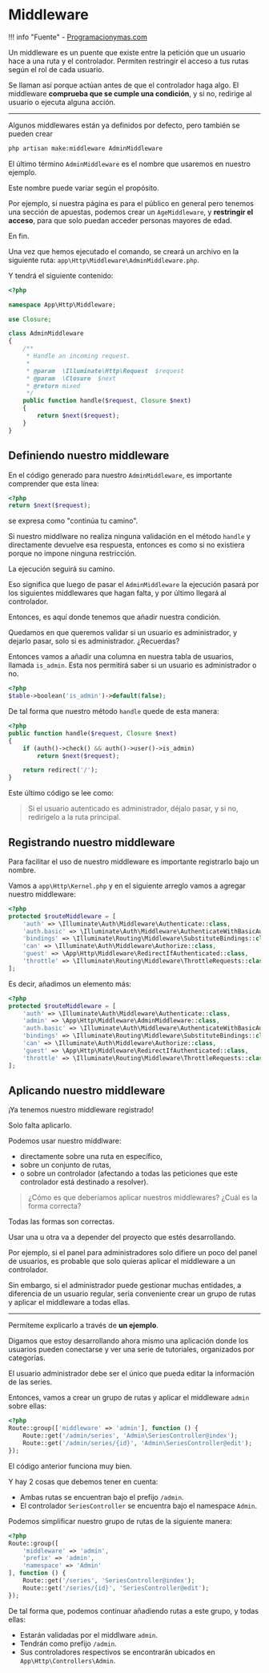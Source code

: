 # Middleware

!!! info "Fuente"
    - [Programacionymas.com](https://programacionymas.com/blog/restringir-acceso-solo-administradores-laravel-usando-middlewares)

Un middleware es un puente que existe entre la petición que un usuario hace a una ruta y el controlador. Permiten restringir el acceso a tus rutas según el rol de cada usuario.

Se llaman así porque actúan antes de que el controlador haga algo. El middleware **comprueba que se cumple una condición**, y si no, redirige al usuario o ejecuta alguna acción.

------

Algunos middlewares están ya definidos por defecto, pero también se pueden crear

```sh
php artisan make:middleware AdminMiddleware
```

El último término `AdminMiddleware` es el nombre que usaremos en nuestro ejemplo.

Este nombre puede variar según el propósito.

Por ejemplo, si nuestra página es para el público en general pero tenemos una sección de apuestas, podemos crear un `AgeMiddleware`, y **restringir el acceso**, para que solo puedan acceder personas mayores de edad.

En fin.

Una vez que hemos ejecutado el comando, se creará un archivo en la siguiente ruta: `app\Http\Middleware\AdminMiddleware.php`.

Y tendrá el siguiente contenido:

```php
<?php

namespace App\Http\Middleware;

use Closure;

class AdminMiddleware
{
    /**
     * Handle an incoming request.
     *
     * @param  \Illuminate\Http\Request  $request
     * @param  \Closure  $next
     * @return mixed
     */
    public function handle($request, Closure $next)
    {
        return $next($request);
    }
}
```

## Definiendo nuestro middleware

En el código generado para nuestro `AdminMiddleware`, es importante comprender que esta línea:

```php
<?php
return $next($request);
```

se expresa como "continúa tu camino".

Si nuestro middlware no realiza ninguna validación en el método `handle` y directamente devuelve esa respuesta, entonces es como si no existiera porque no impone ninguna restricción.

La ejecución seguirá su camino.

Eso significa que luego de pasar el `AdminMiddleware` la ejecución pasará por los siguientes middlewares que hagan falta, y por último llegará al controlador.

Entonces, es aquí donde tenemos que añadir nuestra condición.

Quedamos en que queremos validar si un usuario es administrador, y dejarlo pasar, solo si es administrador. ¿Recuerdas?

Entonces vamos a añadir una columna en nuestra tabla de usuarios, llamada `is_admin`. Esta nos permitirá saber si un usuario es administrador o no.

```php
<?php
$table->boolean('is_admin')->default(false);
```

De tal forma que nuestro método `handle` quede de esta manera:

```php
<?php
public function handle($request, Closure $next)
{
    if (auth()->check() && auth()->user()->is_admin)
        return $next($request);

    return redirect('/');
}
```

Este último código se lee como:

> Si el usuario autenticado es administrador, déjalo pasar, y si no, redirígelo a la ruta principal.

## Registrando nuestro middleware

Para facilitar el uso de nuestro middleware es importante registrarlo bajo un nombre.

Vamos a `app\Http\Kernel.php` y en el siguiente arreglo vamos a agregar nuestro middleware:

```php
<?php
protected $routeMiddleware = [
    'auth' => \Illuminate\Auth\Middleware\Authenticate::class,
    'auth.basic' => \Illuminate\Auth\Middleware\AuthenticateWithBasicAuth::class,
    'bindings' => \Illuminate\Routing\Middleware\SubstituteBindings::class,
    'can' => \Illuminate\Auth\Middleware\Authorize::class,
    'guest' => \App\Http\Middleware\RedirectIfAuthenticated::class,
    'throttle' => \Illuminate\Routing\Middleware\ThrottleRequests::class,
];
```

Es decir, añadimos un elemento más:

```php
<?php
protected $routeMiddleware = [
    'auth' => \Illuminate\Auth\Middleware\Authenticate::class,
    'admin' => \App\Http\Middleware\AdminMiddleware::class,
    'auth.basic' => \Illuminate\Auth\Middleware\AuthenticateWithBasicAuth::class,
    'bindings' => \Illuminate\Routing\Middleware\SubstituteBindings::class,
    'can' => \Illuminate\Auth\Middleware\Authorize::class,
    'guest' => \App\Http\Middleware\RedirectIfAuthenticated::class,
    'throttle' => \Illuminate\Routing\Middleware\ThrottleRequests::class,
];
```

## Aplicando nuestro middleware

¡Ya tenemos nuestro middleware registrado!

Solo falta aplicarlo.

Podemos usar nuestro middlware:

- directamente sobre una ruta en específico,
- sobre un conjunto de rutas,
- o sobre un controlador (afectando a todas las peticiones que este controlador está destinado a resolver).

> ¿Cómo es que deberíamos aplicar nuestros middlewares? ¿Cuál es la forma correcta?

Todas las formas son correctas.

Usar una u otra va a depender del proyecto que estés desarrollando.

Por ejemplo, si el panel para administradores solo difiere un poco del panel de usuarios, es probable que solo quieras aplicar el middleware a un controlador.

Sin embargo, si el administrador puede gestionar muchas entidades, a diferencia de un usuario regular, sería conveniente crear un grupo de rutas y aplicar el middleware a todas ellas.

------

Permíteme explicarlo a través de **un ejemplo**.

Digamos que estoy desarrollando ahora mismo una aplicación donde los usuarios pueden conectarse y ver una serie de tutoriales, organizados por categorías.

El usuario administrador debe ser el único que pueda editar la información de las series.

Entonces, vamos a crear un grupo de rutas y aplicar el middleware `admin` sobre ellas:

```php
<?php
Route::group(['middleware' => 'admin'], function () {
    Route::get('/admin/series', 'Admin\SeriesController@index');
    Route::get('/admin/series/{id}', 'Admin\SeriesController@edit');
});
```

El código anterior funciona muy bien.

Y hay 2 cosas que debemos tener en cuenta:

- Ambas rutas se encuentran bajo el prefijo `/admin`.
- El controlador `SeriesController` se encuentra bajo el namespace `Admin`.

Podemos simplificar nuestro grupo de rutas de la siguiente manera:

```php
<?php
Route::group([
    'middleware' => 'admin',
    'prefix' => 'admin',
    'namespace' => 'Admin'
], function () {
    Route::get('/series', 'SeriesController@index');
    Route::get('/series/{id}', 'SeriesController@edit');
});
```

De tal forma que, podemos continuar añadiendo rutas a este grupo, y todas ellas:

- Estarán validadas por el middlware `admin`.
- Tendrán como prefijo `/admin`.
- Sus controladores respectivos se encontrarán ubicados en `App\Http\Controllers\Admin`.
